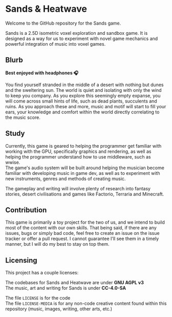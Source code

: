 # Sands & Heatwave
Welcome to the GitHub repository for the Sands game.

Sands is a 2.5D isometric voxel exploration and sandbox game. It is designed as a way for us to experiment with novel game mechanics and powerful integration of music into voxel games.


## Blurb
**Best enjoyed with headphones 🎧**

You find yourself stranded in the middle of a desert with nothing but dunes and the sweltering sun. The world is quiet and isolating with only the wind to keep you company. As you explore this seemingly empty expanse, you will come across small hints of life, such as dead plants, succulents and ruins. As you approach these and more, music and motif will start to fill your ears, your knowledge and comfort within the world directly correlating to the music score.

## Study
Currently, this game is geared to helping the programmer get familiar with working with the GPU, specifically graphics and rendering, as well as helping the programmer understand how to use middleware, such as wwise.\
The game's audio system will be built around helping the musician become familiar with developing music in game dev, as well as to experiment with new instruments, genres and methods of creating music.

The gameplay and writing will involve plenty of research into fantasy stories, desert civilisations and games like Factorio, Terraria and Minecraft.

## Contribution
This game is primarily a toy project for the two of us, and we intend to build most of the content with our own skills. That being said, if there are any issues, bugs or simply bad code, feel free to create an issue on the issue tracker or offer a pull request. I cannot guarantee I'll see them in a timely manner, but I will do my best to stay on top them.

## Licensing
This project has a couple licenses:

The codebases for Sands and Heatwave are under **GNU AGPL v3**\
The music, art and writing for Sands is under **CC-4.0-SA**

The file `LICENSE` is for the code\
The file `LICENSE-MEDIA` is for any non-code creative content found within this repository (music, images, writing, other arts, etc.)
